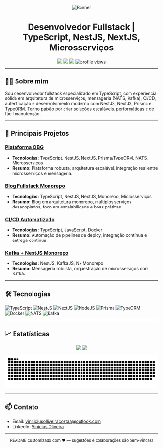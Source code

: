 <!-- Banner animado ou imagem (opcional) -->
<p align="center">
  <img src="https://capsule-render.vercel.app/api?type=waving&color=0:1e3c72,100:2a5298&height=180&section=header&text=Olá,%20Eu%20sou%20o%20Vinnicius!&fontSize=32&fontColor=fff&animation=fadeIn" alt="Banner"/>
</p>

<h1 align="center">Desenvolvedor Fullstack | TypeScript, NestJS, NextJS, Microsserviços</h1>

<p align="center">
  <a href="https://www.linkedin.com/in/vinniciusolliveiracostaa/"><img src="https://img.shields.io/badge/LinkedIn-blue?style=for-the-badge&logo=linkedin" /></a>
  <a href="mailto:vinniciusolliveiracostaa@outlook.com"><img src="https://img.shields.io/badge/email-%23D14836.svg?style=for-the-badge&logo=gmail&logoColor=white"/></a>
  <a href="https://instagram.com/vinniciusolliveiracostaa"><img src="https://img.shields.io/badge/Instagram-@vinniciusolliveiracostaa-833AB4?style=for-the-badge&logo=instagram&logoColor=white"/></a>
  <img src="https://komarev.com/ghpvc/?username=vinniciusolliveiracostaa&style=for-the-badge" alt="profile views" />
</p>

---

## 👨‍💻 Sobre mim

Sou desenvolvedor fullstack especializado em TypeScript, com experiência sólida em arquitetura de microsserviços, mensageria (NATS, Kafka), CI/CD, autenticação e desenvolvimento moderno com NestJS, NextJS, Prisma e TypeORM. Tenho paixão por criar soluções escaláveis, performáticas e de fácil manutenção.

---

## 🚀 Principais Projetos

### [Plataforma OBG](https://github.com/vinniciusolliveiracostaa/obg-plataforma)
- **Tecnologias:** TypeScript, NestJS, NextJS, Prisma/TypeORM, NATS, Microsserviços
- **Resumo:** Plataforma robusta, arquitetura escalável, integração real entre microsserviços e mensageria.

### [Blog Fullstack Monorepo](https://github.com/vinniciusolliveiracostaa/blog-fullstack)
- **Tecnologias:** TypeScript, NestJS, NextJS, Monorepo, Microsserviços
- **Resumo:** Blog em arquitetura monorepo, múltiplos serviços desacoplados, foco em escalabilidade e boas práticas.

### [CI/CD Automatizado](https://github.com/vinniciusolliveiracostaa/ci-cd-automatization)
- **Tecnologias:** TypeScript, JavaScript, Docker
- **Resumo:** Automação de pipelines de deploy, integração contínua e entrega contínua.

### [Kafka + NestJS Monorepo](https://github.com/vinniciusolliveiracostaa/kafka-nestjs)
- **Tecnologias:** NestJS, KafkaJS, Nx Monorepo
- **Resumo:** Mensageria robusta, orquestração de microsserviços com Kafka.

---

## 🛠️ Tecnologias

![TypeScript](https://img.shields.io/badge/TypeScript-3178C6?style=flat-square&logo=typescript&logoColor=fff)
![NestJS](https://img.shields.io/badge/NestJS-E0234E?style=flat-square&logo=nestjs&logoColor=fff)
![NextJS](https://img.shields.io/badge/NextJS-000?style=flat-square&logo=next.js&logoColor=fff)
![NodeJS](https://img.shields.io/badge/Node.js-43853D?style=flat-square&logo=node.js&logoColor=fff)
![Prisma](https://img.shields.io/badge/Prisma-2D3748?style=flat-square&logo=prisma&logoColor=fff)
![TypeORM](https://img.shields.io/badge/TypeORM-FFA500?style=flat-square)
![Docker](https://img.shields.io/badge/Docker-2496ED?style=flat-square&logo=docker&logoColor=fff)
![NATS](https://img.shields.io/badge/NATS-48b0f7?style=flat-square)
![Kafka](https://img.shields.io/badge/Kafka-231F20?style=flat-square&logo=apachekafka&logoColor=fff)

---

## 📈 Estatísticas

<p align="center">
  <img height="170" src="https://github-readme-stats.vercel.app/api?username=vinniciusolliveiracostaa&show_icons=true&theme=github_dark" />
  <img height="170" src="https://github-readme-stats.vercel.app/api/top-langs/?username=vinniciusolliveiracostaa&layout=compact&langs_count=8&theme=github_dark"/>
</p>

<!-- Snake animation de contribuições -->
<p align="center">
  <img src="https://github.com/vinniciusolliveiracostaa/vinniciusolliveiracostaa/blob/output/github-contribution-grid-snake.svg" alt="snake gif" />
</p>

---

## 📫 Contato

- Email: vinniciusolliveiracostaa@outlook.com  
- LinkedIn: [Vinicius Oliveira](https://www.linkedin.com/in/vinniciusolliveiracostaa/)

---

<div align="center" style="font-size: small;">
  README customizado com ❤️ — sugestões e colaborações são bem-vindas!
</div>

